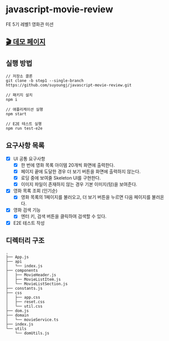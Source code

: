 # javascript-movie-review

FE 5기 레벨1 영화관 미션

## [🎬 데모 페이지](https://suyoungj.github.io/javascript-movie-review/)

## 실행 방법

```
// 저장소 클론
git clone -b step1 --single-branch https://github.com/suyoungj/javascript-movie-review.git

// 패키지 설치
npm i

// 애플리케이션 실행
npm start

// E2E 테스트 실행
npm run test-e2e
```

## 요구사항 목록

- [x] UI 공통 요구사항
  - [x] 한 번에 영화 목록 아이템 20개씩 화면에 출력한다.
  - [x] 페이지 끝에 도달한 경우 더 보기 버튼을 화면에 출력하지 않는다.
  - [x] 로딩 중에 보여줄 Skeleton UI를 구현한다.
  - [x] 이미지 파일이 존재하지 않는 경우 기본 이미지(텅)을 보여준다.
- [x] 영화 목록 조회 (인기순)
  - [x] 영화 목록의 1페이지를 불러오고, 더 보기 버튼을 누르면 다음 페이지를 불러온다.
- [x] 영화 검색 기능
  - [x] 엔터 키, 검색 버튼을 클릭하여 검색할 수 있다.
- [x] E2E 테스트 작성

## 디렉터리 구조

```
.
├── App.js
├── api
│   └── index.js
├── components
│   ├── MovieHeader.js
│   ├── MovieListItem.js
│   └── MovieListSection.js
├── constants.js
├── css
│   ├── app.css
│   ├── reset.css
│   └── util.css
├── dom.js
├── domain
│   └── movieService.ts
├── index.js
└── utils
    └── domUtils.js
```
